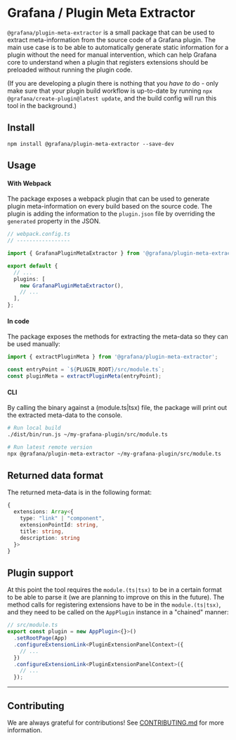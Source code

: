 # Grafana / Plugin Meta Extractor

`@grafana/plugin-meta-extractor` is a small package that can be used to extract meta-information from the source code of a Grafana plugin. The main use case is to be able to automatically generate static information for a plugin without the need for manual intervention, which can help Grafana core to understand when a plugin that registers extensions should be preloaded without running the plugin code.

(If you are developing a plugin there is nothing that you _have to_ do - only make sure that your plugin build workflow is up-to-date by running `npx @grafana/create-plugin@latest update`, and the build config will run this tool in the background.)

## Install

```
npm install @grafana/plugin-meta-extractor --save-dev
```

## Usage

#### With Webpack

The package exposes a webpack plugin that can be used to generate plugin meta-information on every build based on the source code. The plugin is adding the information to the `plugin.json` file by overriding the `generated` property in the JSON.

```ts
// webpack.config.ts
// -----------------

import { GrafanaPluginMetaExtractor } from '@grafana/plugin-meta-extractor';

export default {
  // ...
  plugins: [
    new GrafanaPluginMetaExtractor(),
    // ...
  ],
};
```

#### In code

The package exposes the methods for extracting the meta-data so they can be used manually:

```ts
import { extractPluginMeta } from '@grafana/plugin-meta-extractor';

const entryPoint = `${PLUGIN_ROOT}/src/module.ts`;
const pluginMeta = extractPluginMeta(entryPoint);
```

#### CLI

By calling the binary against a (module.ts|tsx) file, the package will print out the extracted meta-data to the console.

```bash
# Run local build
./dist/bin/run.js ~/my-grafana-plugin/src/module.ts

# Run latest remote version
npx @grafana/plugin-meta-extractor ~/my-grafana-plugin/src/module.ts
```

## Returned data format

The returned meta-data is in the following format:

```ts
{
  extensions: Array<{
    type: "link" | "component",
    extensionPointId: string,
    title: string,
    description: string
  }>
}
```

## Plugin support

At this point the tool requires the `module.(ts|tsx)` to be in a certain format to be able to parse it (we are planning to improve on this in the future). The method calls for registering extensions have to be in the `module.(ts|tsx)`, and they need to be called on the `AppPlugin` instance in a "chained" manner:

```ts
// src/module.ts
export const plugin = new AppPlugin<{}>()
  .setRootPage(App)
  .configureExtensionLink<PluginExtensionPanelContext>({
    // ...
  })
  .configureExtensionLink<PluginExtensionPanelContext>({
    // ...
  });
```

---

## Contributing

We are always grateful for contributions! See [CONTRIBUTING.md](../../CONTRIBUTING.md) for more information.
